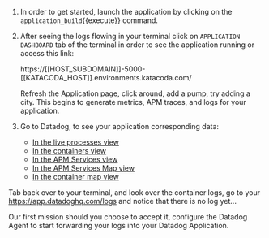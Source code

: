 1. In order to get started, launch the application by clicking on the `application_build`{{execute}} command.

2. After seeing the logs flowing in your terminal click on `APPLICATION DASHBOARD` tab of the terminal in order to see the application running or access this link:

    https://[[HOST_SUBDOMAIN]]-5000-[[KATACODA_HOST]].environments.katacoda.com/

    Refresh the Application page, click around, add a pump, try adding a city. This begins to generate metrics, APM traces, and logs for your application.

3. Go to Datadog, to see your application corresponding data:

    * [In the live processes view](https://app.datadoghq.com/process)
    * [In the containers view](https://app.datadoghq.com/containers)
    * [In the APM Services view](https://app.datadoghq.com/apm/services)
    * [In the APM Services Map view](https://app.datadoghq.com/service/map?env=workshop)
    * [In the container map view](https://app.datadoghq.com/infrastructure/map?fillby=avg%3Aprocess.stat.container.io.wbps&sizeby=avg%3Anometric&groupby=short_image&nameby=name&nometrichosts=false&tvMode=false&nogrouphosts=true&palette=YlOrRd&paletteflip=false&node_type=container)

Tab back over to your terminal, and look over the container logs, go to your https://app.datadoghq.com/logs and notice that there is no log yet...

Our first mission should you choose to accept it, configure the Datadog Agent to start forwarding your logs into your Datadog Application.
